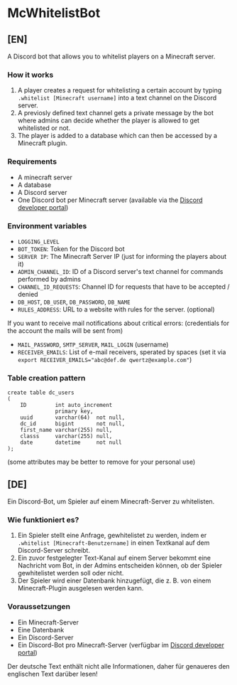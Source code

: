 # McWhitelistBot
## [EN]
A Discord bot that allows you to whitelist players on a Minecraft server.

### How it works
1. A player creates a request for whitelisting a certain account by typing `.whitelist [Minecraft username]` into a text channel on the Discord server.
2. A previosly defined text channel gets a private message by the bot where admins can decide whether the player is allowed to get whitelisted or not.
3. The player is added to a database which can then be accessed by a Minecraft plugin.

### Requirements
* A minecraft server
* A database
* A Discord server
* One Discord bot per Minecraft server (available via the [Discord developer portal](https://discord.com/developers/applications))

### Environment variables
* `LOGGING_LEVEL`
* `BOT_TOKEN`: Token for the Discord bot
* `SERVER IP`: The Minecraft Server IP (just for informing the players about it)
* `ADMIN_CHANNEL_ID`: ID of a Discord server's text channel for commands performed by admins
* `CHANNEL_ID_REQUESTS`: Channel ID for requests that have to be accepted / denied
* `DB_HOST`, `DB_USER`, `DB_PASSWORD`, `DB_NAME`
* `RULES_ADDRESS`: URL to a website with rules for the server. (optional)

If you want to receive mail notifications about critical errors: (credentials for the account the mails will be sent from)
* `MAIL_PASSWORD`, `SMTP_SERVER`, `MAIL_LOGIN` (username)
* `RECEIVER_EMAILS`: List of e-mail receivers, sperated by spaces (set it via `export RECEIVER_EMAILS="abc@def.de qwertz@example.com"`)

### Table creation pattern
```
create table dc_users
(
    ID         int auto_increment
               primary key,
    uuid       varchar(64)  not null,
    dc_id      bigint       not null,
    first_name varchar(255) null,
    classs     varchar(255) null,
    date       datetime     not null
);
```
(some attributes may be better to remove for your personal use)

## [DE]
Ein Discord-Bot, um Spieler auf einem Minecraft-Server zu whitelisten.

### Wie funktioniert es?
1. Ein Spieler stellt eine Anfrage, gewhitelistet zu werden, indem er `.whitelist [Minecraft-Benutzername]` in einen Textkanal auf dem Discord-Server schreibt.
2. Ein zuvor festgelegter Text-Kanal auf einem Server bekommt eine Nachricht vom Bot, in der Admins entscheiden können, ob der Spieler gewhitelistet werden soll oder nicht.
3. Der Spieler wird einer Datenbank hinzugefügt, die z. B. von einem Minecraft-Plugin ausgelesen werden kann.

### Voraussetzungen
* Ein Minecraft-Server
* Eine Datenbank
* Ein Discord-Server
* Ein Discord-Bot pro Minecraft-Server (verfügbar im [Discord developer portal](https://discord.com/developers/applications))

Der deutsche Text enthält nicht alle Informationen, daher für genaueres den englischen Text darüber lesen!
